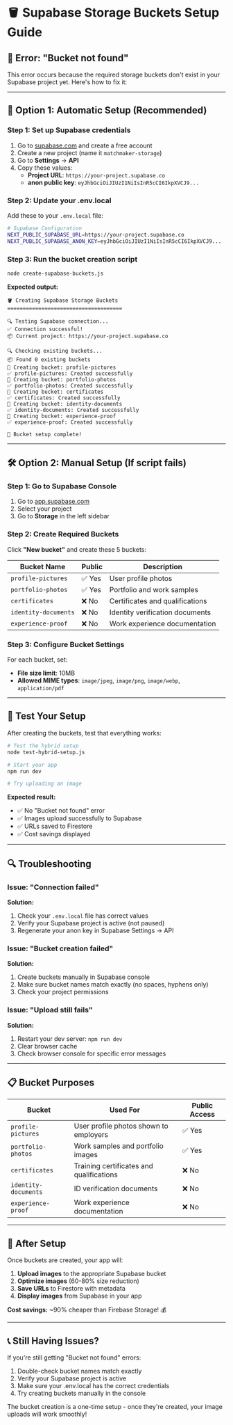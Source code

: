 # 🪣 Supabase Storage Buckets Setup Guide

## 🚨 **Error: "Bucket not found"**

This error occurs because the required storage buckets don't exist in your Supabase project yet. Here's how to fix it:

---

## 🚀 **Option 1: Automatic Setup (Recommended)**

### **Step 1: Set up Supabase credentials**

1. Go to [supabase.com](https://supabase.com) and create a free account
2. Create a new project (name it `matchmaker-storage`)
3. Go to **Settings** → **API**
4. Copy these values:
   - **Project URL**: `https://your-project.supabase.co`
   - **anon public key**: `eyJhbGciOiJIUzI1NiIsInR5cCI6IkpXVCJ9...`

### **Step 2: Update your .env.local**

Add these to your `.env.local` file:

```bash
# Supabase Configuration
NEXT_PUBLIC_SUPABASE_URL=https://your-project.supabase.co
NEXT_PUBLIC_SUPABASE_ANON_KEY=eyJhbGciOiJIUzI1NiIsInR5cCI6IkpXVCJ9...
```

### **Step 3: Run the bucket creation script**

```bash
node create-supabase-buckets.js
```

**Expected output:**
```
🪣 Creating Supabase Storage Buckets
=====================================

🔍 Testing Supabase connection...
✅ Connection successful!
📦 Current project: https://your-project.supabase.co

🔍 Checking existing buckets...
📦 Found 0 existing buckets
🔄 Creating bucket: profile-pictures
✅ profile-pictures: Created successfully
🔄 Creating bucket: portfolio-photos
✅ portfolio-photos: Created successfully
🔄 Creating bucket: certificates
✅ certificates: Created successfully
🔄 Creating bucket: identity-documents
✅ identity-documents: Created successfully
🔄 Creating bucket: experience-proof
✅ experience-proof: Created successfully

🎉 Bucket setup complete!
```

---

## 🛠️ **Option 2: Manual Setup (If script fails)**

### **Step 1: Go to Supabase Console**

1. Go to [app.supabase.com](https://app.supabase.com)
2. Select your project
3. Go to **Storage** in the left sidebar

### **Step 2: Create Required Buckets**

Click **"New bucket"** and create these 5 buckets:

| Bucket Name | Public | Description |
|-------------|--------|-------------|
| `profile-pictures` | ✅ Yes | User profile photos |
| `portfolio-photos` | ✅ Yes | Portfolio and work samples |
| `certificates` | ❌ No | Certificates and qualifications |
| `identity-documents` | ❌ No | Identity verification documents |
| `experience-proof` | ❌ No | Work experience documentation |

### **Step 3: Configure Bucket Settings**

For each bucket, set:
- **File size limit**: 10MB
- **Allowed MIME types**: `image/jpeg`, `image/png`, `image/webp`, `application/pdf`

---

## 🧪 **Test Your Setup**

After creating the buckets, test that everything works:

```bash
# Test the hybrid setup
node test-hybrid-setup.js

# Start your app
npm run dev

# Try uploading an image
```

**Expected result:**
- ✅ No "Bucket not found" error
- ✅ Images upload successfully to Supabase
- ✅ URLs saved to Firestore
- ✅ Cost savings displayed

---

## 🔍 **Troubleshooting**

### **Issue: "Connection failed"**

**Solution:**
1. Check your `.env.local` file has correct values
2. Verify your Supabase project is active (not paused)
3. Regenerate your anon key in Supabase Settings → API

### **Issue: "Bucket creation failed"**

**Solution:**
1. Create buckets manually in Supabase console
2. Make sure bucket names match exactly (no spaces, hyphens only)
3. Check your project permissions

### **Issue: "Upload still fails"**

**Solution:**
1. Restart your dev server: `npm run dev`
2. Clear browser cache
3. Check browser console for specific error messages

---

## 📋 **Bucket Purposes**

| Bucket | Used For | Public Access |
|--------|----------|---------------|
| `profile-pictures` | User profile photos shown to employers | ✅ Yes |
| `portfolio-photos` | Work samples and portfolio images | ✅ Yes |
| `certificates` | Training certificates and qualifications | ❌ No |
| `identity-documents` | ID verification documents | ❌ No |
| `experience-proof` | Work experience documentation | ❌ No |

---

## 🎯 **After Setup**

Once buckets are created, your app will:

1. **Upload images** to the appropriate Supabase bucket
2. **Optimize images** (60-80% size reduction)
3. **Save URLs** to Firestore with metadata
4. **Display images** from Supabase in your app

**Cost savings:** ~90% cheaper than Firebase Storage! 💰

---

## 📞 **Still Having Issues?**

If you're still getting "Bucket not found" errors:

1. Double-check bucket names match exactly
2. Verify your Supabase project is active
3. Make sure your .env.local has the correct credentials
4. Try creating buckets manually in the console

The bucket creation is a one-time setup - once they're created, your image uploads will work smoothly!